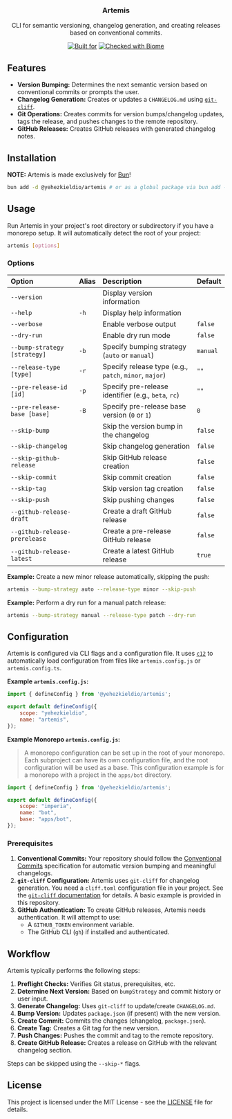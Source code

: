 <div align="center">

<h3>Artemis</h3>
<p>CLI for semantic versioning, changelog generation, and creating releases based on conventional commits.<p>

[![Built for](https://img.shields.io/badge/Built_for-Bun-fbf0df?style=flat&logo=bun)](https://bun.sh/)
[![Checked with Biome](https://img.shields.io/badge/Checked_with-Biome-60a5fa?style=flat&logo=biome)](https://biomejs.dev)

</div>

## Features

*   **Version Bumping:** Determines the next semantic version based on conventional commits or prompts the user.
*   **Changelog Generation:** Creates or updates a `CHANGELOG.md` using [`git-cliff`](https://github.com/orhun/git-cliff).
*   **Git Operations:** Creates commits for version bumps/changelog updates, tags the release, and pushes changes to the remote repository.
*   **GitHub Releases:** Creates GitHub releases with generated changelog notes.

## Installation

**NOTE:** Artemis is made exclusively for [Bun](https://bun.sh/)!

```bash
bun add -d @yehezkieldio/artemis # or as a global package via bun add -g @yehezkieldio/artemis
```

## Usage

Run Artemis in your project's root directory or subdirectory if you have a monorepo setup. It will automatically detect the root of your project:

```bash
artemis [options]
```

### Options

| Option                        | Alias | Description                                       | Default    |
| :---------------------------- | :---- | :------------------------------------------------ | :--------- |
| `--version`                   |       | Display version information                       |            |
| `--help`                      | `-h`  | Display help information                          |            |
| `--verbose`                   |       | Enable verbose output                             | `false`    |
| `--dry-run`                   |       | Enable dry run mode                               | `false`    |
| `--bump-strategy [strategy]`  | `-b`  | Specify bumping strategy (`auto` or `manual`)     | `manual`   |
| `--release-type [type]`       | `-r`  | Specify release type (e.g., `patch`, `minor`, `major`) | `""`       |
| `--pre-release-id [id]`       | `-p`  | Specify pre-release identifier (e.g., `beta`, `rc`) | `""`       |
| `--pre-release-base [base]`   | `-B`  | Specify pre-release base version (`0` or `1`)     | `0`        |
| `--skip-bump`                 |       | Skip the version bump in the changelog            | `false`    |
| `--skip-changelog`            |       | Skip changelog generation                         | `false`    |
| `--skip-github-release`       |       | Skip GitHub release creation                      | `false`    |
| `--skip-commit`               |       | Skip commit creation                              | `false`    |
| `--skip-tag`                  |       | Skip version tag creation                         | `false`    |
| `--skip-push`                 |       | Skip pushing changes                              | `false`    |
| `--github-release-draft`      |       | Create a draft GitHub release                     | `false`    |
| `--github-release-prerelease` |       | Create a pre-release GitHub release               | `false`    |
| `--github-release-latest`     |       | Create a latest GitHub release                    | `true`     |

**Example:** Create a new minor release automatically, skipping the push:

```bash
artemis --bump-strategy auto --release-type minor --skip-push
```

**Example:** Perform a dry run for a manual patch release:

```bash
artemis --bump-strategy manual --release-type patch --dry-run
```

## Configuration

Artemis is configured via CLI flags and a configuration file. It uses [`c12`](https://github.com/unjs/c12) to automatically load configuration from files like `artemis.config.js` or `artemis.config.ts`.

**Example `artemis.config.js`:**

```javascript
import { defineConfig } from '@yehezkieldio/artemis';

export default defineConfig({
    scope: "yehezkieldio",
    name: "artemis",
});
```

**Example Monorepo `artemis.config.js`:**

> A monorepo configuration can be set up in the root of your monorepo. Each subproject can have its own configuration file, and the root configuration will be used as a base. This configuration example is for a monorepo with a project in the `apps/bot` directory.

```javascript
import { defineConfig } from '@yehezkieldio/artemis';

export default defineConfig({
    scope: "imperia",
    name: "bot",
    base: "apps/bot",
});
```

### Prerequisites

1.  **Conventional Commits:** Your repository should follow the [Conventional Commits](https://www.conventionalcommits.org/) specification for automatic version bumping and meaningful changelogs.
2.  **`git-cliff` Configuration:** Artemis uses `git-cliff` for changelog generation. You need a `cliff.toml` configuration file in your project. See the [`git-cliff` documentation](https://github.com/orhun/git-cliff?tab=readme-ov-file#configuration) for details. A basic example is provided in this repository.
3.  **GitHub Authentication:** To create GitHub releases, Artemis needs authentication. It will attempt to use:
    *   A `GITHUB_TOKEN` environment variable.
    *   The GitHub CLI (`gh`) if installed and authenticated.

## Workflow

Artemis typically performs the following steps:

1.  **Preflight Checks:** Verifies Git status, prerequisites, etc.
2.  **Determine Next Version:** Based on `bumpStrategy` and commit history or user input.
3.  **Generate Changelog:** Uses `git-cliff` to update/create `CHANGELOG.md`.
4.  **Bump Version:** Updates `package.json` (if present) with the new version.
5.  **Create Commit:** Commits the changes (changelog, `package.json`).
6.  **Create Tag:** Creates a Git tag for the new version.
7.  **Push Changes:** Pushes the commit and tag to the remote repository.
8.  **Create GitHub Release:** Creates a release on GitHub with the relevant changelog section.

Steps can be skipped using the `--skip-*` flags.

## License

This project is licensed under the MIT License - see the [LICENSE](LICENSE) file for details.
